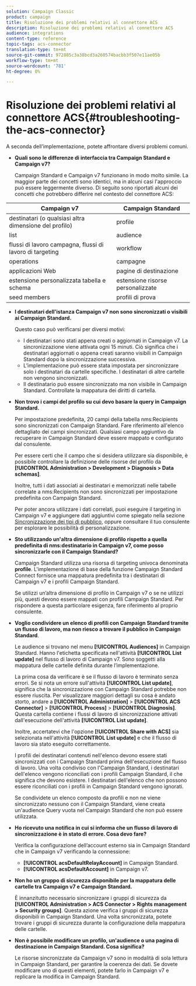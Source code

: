 ```yaml
---
solution: Campaign Classic
product: campaign
title: Risoluzione dei problemi relativi al connettore ACS
description: Risoluzione dei problemi relativi al connettore ACS
audience: integrations
content-type: reference
topic-tags: acs-connector
translation-type: tm+mt
source-git-commit: 972885c3a38bcd3a260574bacbb3f507e11ae05b
workflow-type: tm+mt
source-wordcount: '781'
ht-degree: 0%

---
```



# Risoluzione dei problemi relativi al connettore ACS{#troubleshooting-the-acs-connector}

A seconda dell’implementazione, potete affrontare diversi problemi comuni.

* **Quali sono le differenze di interfaccia tra Campaign Standard e Campaign v7?**

   Campaign Standard e Campaign v7 funzionano in modo molto simile. La maggior parte dei concetti sono identici, ma in alcuni casi l&#39;approccio può essere leggermente diverso. Di seguito sono riportati alcuni dei concetti che potrebbero differire nel contesto del connettore ACS:

<table> 
 <thead> 
  <tr> 
   <th> Campaign v7<br /> </th> 
   <th> Campaign Standard<br /> </th> 
  </tr> 
 </thead> 
 <tbody> 
  <tr> 
   <td> destinatari (o qualsiasi altra dimensione del profilo)<br /> </td> 
   <td> profile<br /> </td> 
  </tr> 
  <tr> 
   <td> list<br /> </td> 
   <td> audience<br /> </td> 
  </tr> 
  <tr> 
   <td> flussi di lavoro campagna, flussi di lavoro di targeting<br /> </td> 
   <td> workflow<br /> </td> 
  </tr> 
  <tr> 
   <td> operations<br /> </td> 
   <td> campagne<br /> </td> 
  </tr> 
  <tr> 
   <td> applicazioni Web<br /> </td> 
   <td> pagine di destinazione<br /> </td> 
  </tr> 
  <tr> 
   <td> estensione personalizzata tabella e schema<br /> </td> 
   <td> estensione risorse personalizzate<br /> </td> 
  </tr> 
  <tr> 
   <td> seed members<br /> </td> 
   <td> profili di prova<br /> </td> 
  </tr> 
 </tbody> 
</table>

* **I destinatari dell&#39;istanza Campaign v7 non sono sincronizzati o visibili ai Campaign Standard.**

   Questo caso può verificarsi per diversi motivi:

   * I destinatari sono stati appena creati o aggiornati in Campaign v7. La sincronizzazione viene attivata ogni 15 minuti. Ciò significa che i destinatari aggiornati o appena creati saranno visibili in Campaign Standard dopo la sincronizzazione successiva.
   * L’implementazione può essere stata impostata per sincronizzare solo i destinatari da cartelle specifiche. I destinatari di altre cartelle non vengono sincronizzati.
   * Il destinatario può essere sincronizzato ma non visibile in Campaign Standard. Controllate la mappatura dei diritti di cartella.

* **Non trovo i campi del profilo su cui devo basare la query in Campaign Standard.**

   Per impostazione predefinita, 20 campi della tabella nms:Recipients sono sincronizzati con Campaign Standard. Fare riferimento all&#39;elenco dettagliato dei campi sincronizzati. Qualsiasi campo aggiuntivo da recuperare in Campaign Standard deve essere mappato e configurato dal consulente.

   Per essere certi che il campo che si desidera utilizzare sia disponibile, è possibile controllare la definizione delle risorse del profilo da **[!UICONTROL Administration > Development > Diagnosis > Data schemas]**.

   Inoltre, tutti i dati associati ai destinatari e memorizzati nelle tabelle correlate a nms:Recipients non sono sincronizzati per impostazione predefinita con Campaign Standard.

   Per poter ancora utilizzare i dati correlati, puoi eseguire il targeting in Campaign v7 e aggiungere dati aggiuntivi come spiegato nella sezione [Sincronizzazione dei tipi di pubblico](../../integrations/using/synchronizing-audiences.md), oppure consultare il tuo consulente per esplorare le possibilità di personalizzazione.

* **Sto utilizzando un&#39;altra dimensione di profilo rispetto a quella predefinita di nms:destinatario in Campaign v7, come posso sincronizzarle con il Campaign Standard?**

   Campaign Standard utilizza una risorsa di targeting univoca denominata **profile**. L&#39;implementazione di base della funzione Campaign Standard Connect fornisce una mappatura predefinita tra i destinatari di Campaign v7 e i profili Campaign Standard.

   Se utilizzi un’altra dimensione di profilo in Campaign v7 o se ne utilizzi più, questi devono essere mappati con profili Campaign Standard. Per rispondere a questa particolare esigenza, fare riferimento al proprio consulente.

* **Voglio condividere un elenco di profili con Campaign Standard tramite un flusso di lavoro, ma non riesco a trovare il pubblico in Campaign Standard**.

   Le audience si trovano nel menu **[!UICONTROL Audiences]** in Campaign Standard. Hanno l&#39;etichetta specificata nell&#39;attività **[!UICONTROL List update]** nel flusso di lavoro di Campaign v7. Sono soggetti alla mappatura delle cartelle definita durante l’implementazione.

   La prima cosa da verificare è se il flusso di lavoro è terminato senza errori. Se si nota un errore sull&#39;attività **[!UICONTROL List update]**, significa che la sincronizzazione con Campaign Standard potrebbe non essere riuscita. Per visualizzare maggiori dettagli su cosa è andato storto, andare a **[!UICONTROL Administration]** > **[!UICONTROL ACS Connector]** > **[!UICONTROL Process]** > **[!UICONTROL Diagnosis]**. Questa cartella contiene i flussi di lavoro di sincronizzazione attivati dall&#39;esecuzione dell&#39;attività **[!UICONTROL List update]**.

   Inoltre, accertatevi che l&#39;opzione **[!UICONTROL Share with ACS]** sia selezionata nell&#39;attività **[!UICONTROL List update]** e che il flusso di lavoro sia stato eseguito correttamente.

   I profili dei destinatari contenuti nell&#39;elenco devono essere stati sincronizzati con i Campaign Standard prima dell&#39;esecuzione del flusso di lavoro. Una volta condiviso con l&#39;Campaign Standard, i destinatari dell&#39;elenco vengono riconciliati con i profili Campaign Standard, il che significa che devono esistere. I destinatari dell&#39;elenco che non possono essere riconciliati con i profili in Campaign Standard vengono ignorati.

   Se condividete un elenco composto da profili e non ne viene sincronizzato nessuno con il Campaign Standard, viene creata un&#39;audience Query vuota nel Campaign Standard che non può essere utilizzata.

* **Ho ricevuto una notifica in cui si informa che un flusso di lavoro di sincronizzazione è in stato di errore. Cosa devo fare?**

   Verifica la configurazione dell’account esterno sia in Campaign Standard che in Campaign v7 verificando la connessione:

   * **[!UICONTROL acsDefaultRelayAccount]** in Campaign Standard.
   * **[!UICONTROL acsDefaultAccount]** in Campaign v7.

* **Non ho un gruppo di sicurezza disponibile per la mappatura delle cartelle tra Campaign v7 e Campaign Standard.**

   È innanzitutto necessario sincronizzare i gruppi di sicurezza da **[!UICONTROL Administration > ACS Connector > Rights management > Security groups]**. Questa azione verifica i gruppi di sicurezza disponibili in Campaign Standard. Una volta sincronizzata, potete trovare i gruppi di sicurezza durante la configurazione della mappatura delle cartelle.

* **Non è possibile modificare un profilo, un&#39;audience o una pagina di destinazione in Campaign Standard. Cosa significa?**

   Le risorse sincronizzate da Campaign v7 sono in modalità di sola lettura in Campaign Standard, per garantire la coerenza dei dati. Se dovete modificare uno di questi elementi, potete farlo in Campaign v7 e replicare la modifica in Campaign Standard.

